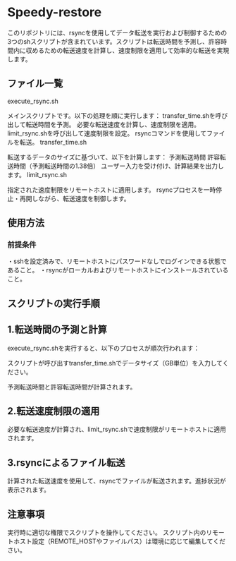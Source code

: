 # Speedy-restore

このリポジトリには、rsyncを使用してデータ転送を実行および制御するための3つのshスクリプトが含まれています。スクリプトは転送時間を予測し、許容時間内に収めるための転送速度を計算し、速度制限を適用して効率的な転送を実現します。

## ファイル一覧
execute_rsync.sh

メインスクリプトです。以下の処理を順に実行します：
transfer_time.shを呼び出して転送時間を予測。
必要な転送速度を計算し、速度制限を適用。
limit_rsync.shを呼び出して速度制限を設定。
rsyncコマンドを使用してファイルを転送。
transfer_time.sh

転送するデータのサイズに基づいて、以下を計算します：
予測転送時間
許容転送時間（予測転送時間の1.38倍）
ユーザー入力を受け付け、計算結果を出力します。
limit_rsync.sh

指定された速度制限をリモートホストに適用します。
rsyncプロセスを一時停止・再開しながら、転送速度を制御します。

## 使用方法
### 前提条件
・sshを設定済みで、リモートホストにパスワードなしでログインできる状態であること。
・rsyncがローカルおよびリモートホストにインストールされていること。

## スクリプトの実行手順
## 1.転送時間の予測と計算

execute_rsync.shを実行すると、以下のプロセスが順次行われます：

スクリプトが呼び出すtransfer_time.shでデータサイズ（GB単位）を入力してください。

予測転送時間と許容転送時間が計算されます。

## 2.転送速度制限の適用

必要な転送速度が計算され、limit_rsync.shで速度制限がリモートホストに適用されます。

## 3.rsyncによるファイル転送

計算された転送速度を使用して、rsyncでファイルが転送されます。進捗状況が表示されます。


## 注意事項
実行時に適切な権限でスクリプトを操作してください。
スクリプト内のリモートホスト設定（REMOTE_HOSTやファイルパス）は環境に応じて編集してください。

